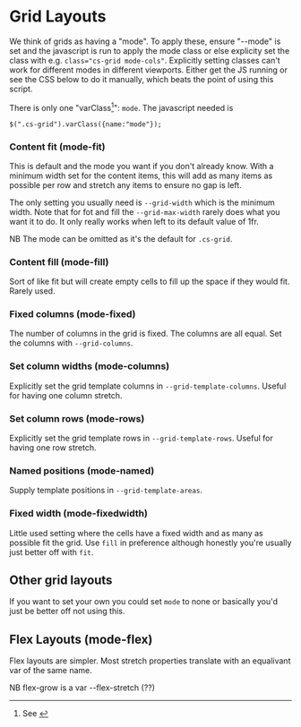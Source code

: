# Grid Layouts

We think of grids as having a "mode". To apply these, ensure "--mode" is set and the javascript is run to apply the mode class or else explicity set the class with e.g. `class="cs-grid mode-cols"`. Explicitly setting classes can't work for different modes in different viewports. Either get the JS running or see the CSS below to do it manually, which beats the point of using this script.

There is only one "varClass[^varclasses]": `mode`. The javascript needed is 

[^varclasses]: See [](varclasses.md)

```
$(".cs-grid").varClass({name:"mode"});
```



### Content fit (mode-fit)

This is default and the mode you want if you don't already know. With a minimum width set for the content items, this will add as many items as possible per row and stretch any items to ensure no gap is left.

The only setting you usually need is `--grid-width` which is the minimum width. Note that for fot and fill the `--grid-max-width` rarely does what you want it to do. It only really works when left to its default value of 1fr.

NB The mode can be omitted as it's the default for `.cs-grid`.

### Content fill (mode-fill)

Sort of like fit but will create empty cells to fill up the space if they would fit. Rarely used.

### Fixed columns (mode-fixed)

The number of columns in the grid is fixed. The columns are all equal. Set the columns with `--grid-columns`.

### Set column widths (mode-columns)

Explicitly set the grid template columns in `--grid-template-columns`. Useful for having one column stretch.

### Set column rows (mode-rows)

Explicitly set the grid template rows in `--grid-template-rows`. Useful for having one row stretch.

### Named positions (mode-named)

Supply template positions in  `--grid-template-areas`.

### Fixed width (mode-fixedwidth)

Little used setting where the cells have a fixed width and as many as possible fit the grid. Use `fill` in preference although honestly you're usually just better off with `fit`.

## Other grid layouts

If you want to set your own you could set `mode` to none or basically you'd just be better off not using this.

## Flex Layouts (mode-flex)

Flex layouts are simpler. Most stretch properties translate with an equalivant var of the same name.

NB flex-grow is a var --flex-stretch (??)
